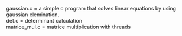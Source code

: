 gaussian.c = a simple c program that solves linear equations by using gaussian elemination.<br>
det.c = determinant calculation  
matrice_mul.c = matrice multiplication with threads  
